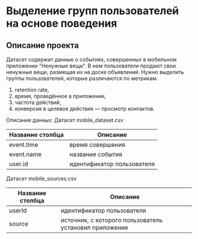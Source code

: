 ﻿# Выделение групп пользователей на основе поведения
## Описание проекта

Датасет содержит данные о событиях, совершенных в мобильном приложении "Ненужные вещи". 
В нем пользователи продают свои ненужные вещи, размещая их на доске объявлений.
Нужно выделить группы пользователей, которые различаются по метрикам.

1. retention rate,
2. время, проведённое в приложении, 
3. частота действий, 
4. конверсия в целевое действие — просмотр контактов.

Описание данных:
Датасет mobile_dataset.csv

| Название столбца | Описание |
| ------ | ------ |
| event.time | время совершения |
| event.name | название события |
| user.id | идентификатор пользователя |

Датасет mobile_sources.csv

| Название столбца | Описание |
| ------ | ------ |
| userId | идентификатор пользователя |
| source | источник, с которого пользователь установил приложение |

